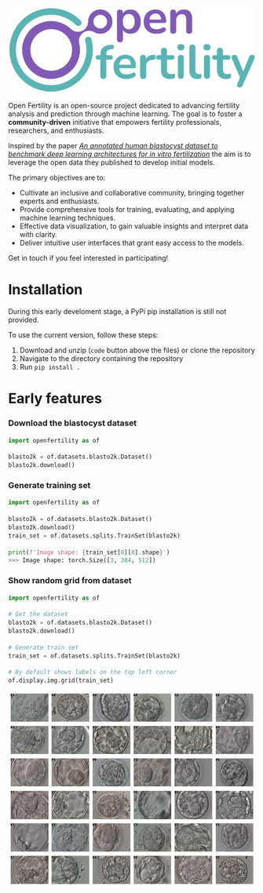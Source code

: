![Open Ferlility logo](docs/static/logo/OpenFertility.svg)

Open Fertility is an open-source project dedicated to advancing fertility analysis and prediction through machine learning. The goal is to foster a __community-driven__ initiative that empowers fertility professionals, researchers, and enthusiasts. 

Inspired by the paper [_An annotated human blastocyst dataset to benchmark deep learning architectures for in vitro fertilization_](https://www.nature.com/articles/s41597-023-02182-3) the aim is to leverage the open data they published to develop initial models.

The primary objectives are to:

- Cultivate an inclusive and collaborative community, bringing together experts and enthusiasts.
- Provide comprehensive tools for training, evaluating, and applying machine learning techniques.
- Effective data visualization, to gain valuable insights and interpret data with clarity.
- Deliver intuitive user interfaces that grant easy access to the models.


Get in touch if you feel interested in participating!

# Installation

During this early develoment stage, a PyPi pip installation is still not provided.

To use the current version, follow these steps:

1. Download and unzip (`code` button above the files) or clone the repository 
3. Navigate to the directory containing the repository
4. Run `pip install .` 


# Early features

### Download the blastocyst dataset

```python
import openfertility as of

blasto2k = of.datasets.blasto2k.Dataset()
blasto2k.download()

```

### Generate training set

```python
import openfertility as of

blasto2k = of.datasets.blasto2k.Dataset()
blasto2k.download()
train_set = of.datasets.splits.TrainSet(blasto2k)

print(f'Image shape: {train_set[0][0].shape}')
>>> Image shape: torch.Size([3, 384, 512])

```

### Show random grid from dataset
```python
import openfertility as of

# Get the dataset
blasto2k = of.datasets.blasto2k.Dataset()
blasto2k.download()

# Generate train set
train_set = of.datasets.splits.TrainSet(blasto2k)

# By default shows labels on the top left corner
of.display.img.grid(train_set) 

```
![blasto2k-grid6x6](docs/static/blasto2k-grid6x6.png)